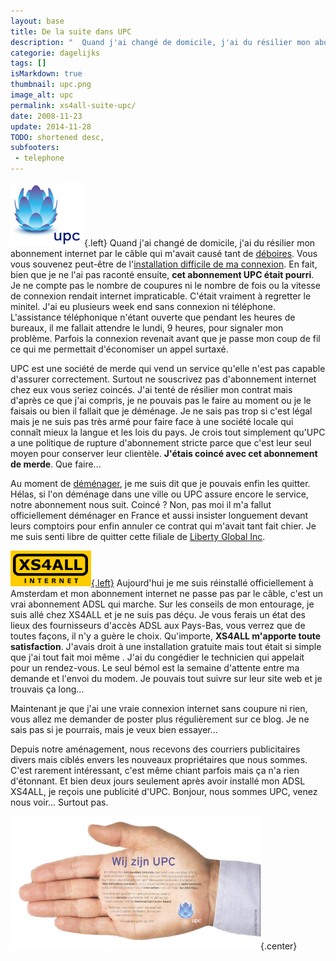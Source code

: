 ```yaml
---
layout: base
title: De la suite dans UPC
description: "  Quand j'ai changé de domicile, j'ai du résilier mon abonnement internet par le câble qui m'avait causé tant de déboires. Vous vous souvenez peut-être de"
categorie: dagelijks
tags: []
isMarkdown: true
thumbnail: upc.png
image_alt: upc
permalink: xs4all-suite-upc/
date: 2008-11-23
update: 2014-11-28
TODO: shortened desc, 
subfooters:
 - telephone
---
```


![upc](upc.png){.left}
Quand j'ai changé de domicile, j'ai du résilier mon abonnement internet par le câble qui m'avait causé tant de [déboires](/upc-m-a-lacher). Vous vous souvenez peut-être de l'[installation difficile de ma connexion](/chello-installatiepakket-8). En fait, bien que je ne l'ai pas raconté ensuite, **cet abonnement UPC était pourri**. Je ne compte pas le nombre de coupures ni le nombre de fois ou la vitesse de connexion rendait internet impraticable. C'était vraiment à regretter le minitel. J'ai eu plusieurs week end sans connexion ni téléphone. L'assistance téléphonique n'étant ouverte que pendant les heures de bureaux, il me fallait attendre le lundi, 9 heures, pour signaler mon problème. Parfois la connexion revenait avant que je passe mon coup de fil ce qui me permettait d'économiser un appel surtaxé. 

UPC est une société de merde qui vend un service qu'elle n'est pas capable d'assurer correctement. Surtout ne souscrivez pas d'abonnement internet chez eux vous seriez coincés. J'ai tenté de résilier mon contrat mais d'après ce que j'ai compris, je ne pouvais pas le faire au moment ou je le faisais ou bien il fallait que je déménage. Je ne sais pas trop si c'est légal mais je ne suis pas très armé pour faire face à une société locale qui connaît mieux la langue et les lois du pays. Je crois tout simplement qu'UPC a une politique de rupture d'abonnement stricte parce que c'est leur seul moyen pour conserver leur clientèle. **J'étais coincé avec cet abonnement de merde**. Que faire...

Au moment de [déménager](/en-vrac-et-dans-la-vraie-vie), je me suis dit que je pouvais enfin les quitter. Hélas, si l'on déménage dans une ville ou UPC assure encore le service, notre abonnement nous suit. Coincé ? Non, pas moi il m'a fallut officiellement déménager en France et aussi insister longuement devant leurs comptoirs pour enfin annuler ce contrat qui m'avait tant fait chier. Je me suis senti libre de quitter cette filiale de [Liberty Global Inc](http://lgi.com/).

[![XS4ALL](xs4all.png){.left}](http://www.xs4all.nl/)
Aujourd'hui je me suis réinstallé officiellement à Amsterdam et mon abonnement internet ne passe pas par le câble, c'est un vrai abonnement ADSL qui marche. Sur les conseils de mon entourage, je suis allé chez XS4ALL et je ne suis pas déçu. Je vous ferais un état des lieux des fournisseurs d'accès ADSL aux Pays-Bas, vous verrez que de toutes façons, il n'y a guère le choix. Qu'importe, **XS4ALL m'apporte toute satisfaction**. J'avais droit à une installation gratuite mais tout était si simple que j'ai tout fait moi même . J'ai du congédier le technicien qui appelait pour un rendez-vous. Le seul bémol est la semaine d'attente entre ma demande et l'envoi du modem. Je pouvais tout suivre sur leur site web et je trouvais ça long...


Maintenant je que j'ai une vraie connexion internet sans coupure ni rien, vous allez me demander de poster plus régulièrement sur ce blog. Je ne sais pas si je pourrais, mais je veux bien essayer...

Depuis notre aménagement, nous recevons des courriers publicitaires divers mais ciblés envers les nouveaux propriétaires que nous sommes. C'est rarement intéressant, c'est même chiant parfois mais ça n'a rien d'étonnant. Et bien deux jours seulement après avoir installé mon ADSL XS4ALL, je reçois une publicité d'UPC. Bonjour, nous sommes UPC, venez nous voir... Surtout pas.

![Wij zijn UPC](wij-zijn-upc.png){.center}

  